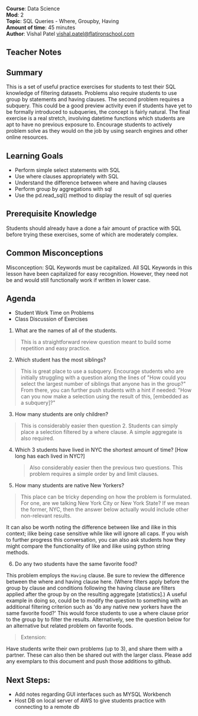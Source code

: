 **Course**: Data Science   <br/>
**Mod**:    2                 <br/>
**Topic**:   SQL Queries - Where, Groupby, Having <br/>
**Amount of time**: 45 minutes <br/>
**Author**: Vishal Patel vishal.patel@flatironschool.com

## Teacher Notes

## Summary

This is a set of useful practice exercises for students to test their SQL knowledge of filtering datasets. Problems also require students to use group by statements and having clauses. The second problem requires a subquery. This could be a good preview activity even if students have yet to be formally introduced to subqueries, the concept is fairly natural. The final exercise is a real stretch, involving datetime functions which students are apt to have no previous exposure to. Encourage students to actively problem solve as they would on the job by using search engines and other online resources.

## Learning Goals
* Perform simple select statements with SQL
* Use where clauses appropriately with SQL
* Understand the difference between where and having clauses
* Perform group by aggregations with sql
* Use the pd.read_sql() method to display the result of sql queries

## Prerequisite Knowledge

Students should already have a done a fair amount of practice with SQL before trying these exercises, some of which are moderately complex.

## Common Misconceptions

Misconception: SQL Keywords must be capitalized.
All SQL Keywords in this lesson have been capitalized for easy recognition. However, they need not be and would still functionally work if written in lower case.

## Agenda

* Student Work Time on Problems
* Class Discussion of Exercises


1. What are the names of all of the students.

> This is a straightforward review question meant to build some repetition and easy practice.

2. Which student has the most siblings?

> This is great place to use a subquery. Encourage students who are initially struggling with a question along the lines of "How could you select the largest number of siblings that anyone has in the group?" From there, you can further push students with a hint if needed: "How can you now make a selection using the result of this, [embedded as a subquery]?"

3. How many students are only children?

> This is considerably easier then question 2. Students can simply place a selection filtered by a where clause. A simple aggregate is also required.

4. Which 3 students have lived in NYC the shortest amount of time? [How long has each lived in NYC?]
    
    > Also considerably easier then the previous two questions. This problem requires a simple order by and limit clauses.

5. How many students are native New Yorkers?

> This place can be tricky depending on how the problem is formulated. For one, are we talking New York City or New York State? If we mean the former, NYC, then the answer below actually would include other non-relevant results. 

It can also be worth noting the difference between like and ilike in this context; ilike being case sensitive while like will ignore all caps. If you wish to further progress this conversation, you can also ask students how they might compare the functionality of like and ilike using python string methods.

6. Do any two students have the same favorite food?

This problem employs the `Having` clause.  Be sure to review the difference between the where and having clause here. (Where filters apply before the group by clause and conditions following the having clause are filters applied after the group by on the resulting aggregate [statistics].) A useful example in doing so, could be to modify the question to something with an additional filtering criterion such as 'do any native new yorkers have the same favorite food?' This would force students to use a where clause prior to the group by to filter the results. Alternatively, see the question below for an alternative but related problem on favorite foods.

> Extension:

Have students write their own problems (up to 3), and share them with a partner. These can also then be shared out with the larger class. Please add any exemplars to this document and push those additions to github. 


## Next Steps:

* Add notes regarding GUI interfaces such as MYSQL Workbench
* Host DB on local server of AWS to give students practice with connecting to a remote db 

